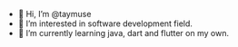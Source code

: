 - 👋 Hi, I’m @taymuse
- 👀 I’m interested in software development field.
- 🌱 I’m currently learning java, dart and flutter on my own.

<!---
taymuse/taymuse is a ✨ special ✨ repository because its `README.md` (this file) appears on your GitHub profile.
You can click the Preview link to take a look at your changes.
--->
